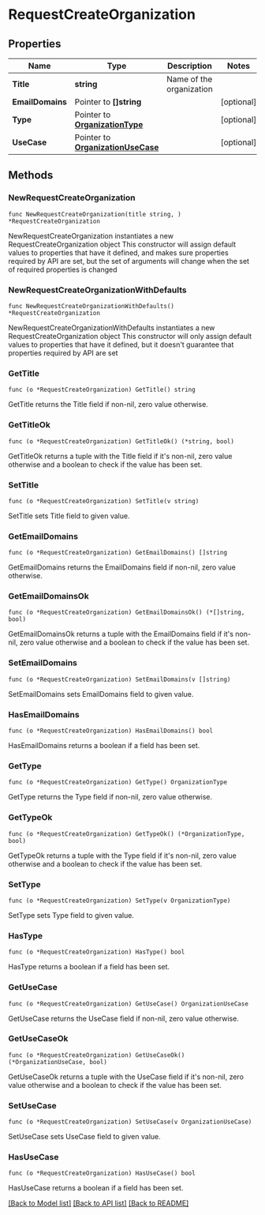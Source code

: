 # RequestCreateOrganization

## Properties

Name | Type | Description | Notes
------------ | ------------- | ------------- | -------------
**Title** | **string** | Name of the organization | 
**EmailDomains** | Pointer to **[]string** |  | [optional] 
**Type** | Pointer to [**OrganizationType**](OrganizationType.md) |  | [optional] 
**UseCase** | Pointer to [**OrganizationUseCase**](OrganizationUseCase.md) |  | [optional] 

## Methods

### NewRequestCreateOrganization

`func NewRequestCreateOrganization(title string, ) *RequestCreateOrganization`

NewRequestCreateOrganization instantiates a new RequestCreateOrganization object
This constructor will assign default values to properties that have it defined,
and makes sure properties required by API are set, but the set of arguments
will change when the set of required properties is changed

### NewRequestCreateOrganizationWithDefaults

`func NewRequestCreateOrganizationWithDefaults() *RequestCreateOrganization`

NewRequestCreateOrganizationWithDefaults instantiates a new RequestCreateOrganization object
This constructor will only assign default values to properties that have it defined,
but it doesn't guarantee that properties required by API are set

### GetTitle

`func (o *RequestCreateOrganization) GetTitle() string`

GetTitle returns the Title field if non-nil, zero value otherwise.

### GetTitleOk

`func (o *RequestCreateOrganization) GetTitleOk() (*string, bool)`

GetTitleOk returns a tuple with the Title field if it's non-nil, zero value otherwise
and a boolean to check if the value has been set.

### SetTitle

`func (o *RequestCreateOrganization) SetTitle(v string)`

SetTitle sets Title field to given value.


### GetEmailDomains

`func (o *RequestCreateOrganization) GetEmailDomains() []string`

GetEmailDomains returns the EmailDomains field if non-nil, zero value otherwise.

### GetEmailDomainsOk

`func (o *RequestCreateOrganization) GetEmailDomainsOk() (*[]string, bool)`

GetEmailDomainsOk returns a tuple with the EmailDomains field if it's non-nil, zero value otherwise
and a boolean to check if the value has been set.

### SetEmailDomains

`func (o *RequestCreateOrganization) SetEmailDomains(v []string)`

SetEmailDomains sets EmailDomains field to given value.

### HasEmailDomains

`func (o *RequestCreateOrganization) HasEmailDomains() bool`

HasEmailDomains returns a boolean if a field has been set.

### GetType

`func (o *RequestCreateOrganization) GetType() OrganizationType`

GetType returns the Type field if non-nil, zero value otherwise.

### GetTypeOk

`func (o *RequestCreateOrganization) GetTypeOk() (*OrganizationType, bool)`

GetTypeOk returns a tuple with the Type field if it's non-nil, zero value otherwise
and a boolean to check if the value has been set.

### SetType

`func (o *RequestCreateOrganization) SetType(v OrganizationType)`

SetType sets Type field to given value.

### HasType

`func (o *RequestCreateOrganization) HasType() bool`

HasType returns a boolean if a field has been set.

### GetUseCase

`func (o *RequestCreateOrganization) GetUseCase() OrganizationUseCase`

GetUseCase returns the UseCase field if non-nil, zero value otherwise.

### GetUseCaseOk

`func (o *RequestCreateOrganization) GetUseCaseOk() (*OrganizationUseCase, bool)`

GetUseCaseOk returns a tuple with the UseCase field if it's non-nil, zero value otherwise
and a boolean to check if the value has been set.

### SetUseCase

`func (o *RequestCreateOrganization) SetUseCase(v OrganizationUseCase)`

SetUseCase sets UseCase field to given value.

### HasUseCase

`func (o *RequestCreateOrganization) HasUseCase() bool`

HasUseCase returns a boolean if a field has been set.


[[Back to Model list]](../README.md#documentation-for-models) [[Back to API list]](../README.md#documentation-for-api-endpoints) [[Back to README]](../README.md)


